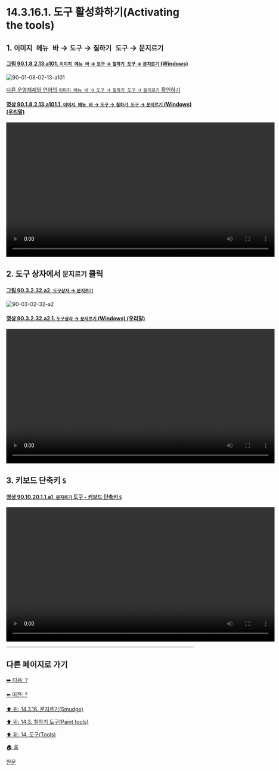 # 14.3.16.1. 도구 활성화하기(Activating the tools)

<a id="14-03-16-01-s1"></a>

## 1. `이미지 메뉴 바` → `도구` → `칠하기 도구` → `문지르기`

<a id="90-01-08-02-13-a101"></a>

#### [그림 90.1.8.2.13.a101. `이미지 메뉴 바` → `도구` → `칠하기 도구` → `문지르기` (Windows)](./90-01-08-02-13-smudge.md#90-01-08-02-13-a101)
![90-01-08-02-13-a101](https://github.com/wonder13662/gimp/assets/15767104/86a6aeab-e50f-4204-b5ba-5419ed668bfd)

[다른 운영체제와 언어의 `이미지 메뉴 바` → `도구` → `칠하기 도구` → `문지르기` 확인하기](./90-01-08-02-13-smudge.md#90-01-08-02-13-a102)

<a id="90-01-08-02-13-a101-01"></a>

#### [영상 90.1.8.2.13.a101.1. `이미지 메뉴 바` → `도구` → `칠하기 도구` → `문지르기` (Windows) (우리말)](./90-01-08-02-13-smudge.md#90-01-08-02-13-a101-01)
<video controls="controls" width="720" src="https://github.com/wonder13662/gimp/assets/15767104/65386e47-672c-4896-b24d-bee3b6ed3712"></video>

<a id="14-03-16-01-s2"></a>

## 2. 도구 상자에서 `문지르기` 클릭

<a id="90-03-02-32-a2"></a>

#### [그림 90.3.2.32.a2. `도구상자` → `문지르기`](./90-03-02-32-smudge.md#90-03-02-32-a2)
![90-03-02-32-a2](https://github.com/wonder13662/gimp/assets/15767104/29694b78-a2b8-40a3-b11c-a4b0a6dbdb9b)

<a id="90-03-02-32-a2-01"></a>

#### [영상 90.3.2.32.a2.1. `도구상자` → `문지르기` (Windows) (우리말)](./90-03-02-32-smudge.md#90-03-02-32-a2-01)
<video controls="controls" width="720" src="https://github.com/wonder13662/gimp/assets/15767104/7002d78e-be13-4b46-bba2-dce814f41a26"></video>

<a id="14-03-16-01-s3"></a>

## 3. 키보드 단축키 `S`

<a id="90-10-20-01-01-a1"></a>

#### [영상 90.10.20.1.1.a1. `문지르기` 도구 - 키보드 단축키 `S`](./90-10-20-01-01-s.md#90-10-20-01-01-a1)
<video controls="controls" width="720" src="https://github.com/wonder13662/gimp/assets/15767104/e8ba903f-849a-4131-8198-3ded57cfbab9"></video>

***

## 다른 페이지로 가기

[➡️ 다음: ?]()

[⬅️ 이전: ?]()

[⬆️ 위: 14.3.16. 문지르기(Smudge)](./14-03-16-00-smudge.md)

[⬆️ 위: 14.3. 칠하기 도구(Paint tools)](./14-03-00-paint-tools.md)

[⬆️ 위: 14. 도구(Tools)](./14-00-tools.md)

[🏠 홈](./00-home.md)

[원문](https://docs.gimp.org/2.10/ko/gimp-tool-smudge.html)